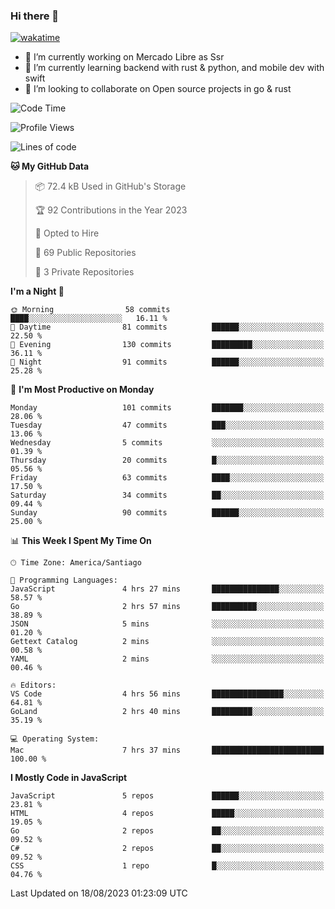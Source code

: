 ### Hi there 👋

[![wakatime](https://wakatime.com/badge/user/330beacb-fb27-4e32-bc38-f8f521bcf832.svg)](https://wakatime.com/@330beacb-fb27-4e32-bc38-f8f521bcf832)

- 🔭 I’m currently working on Mercado Libre as Ssr
- 🌱 I’m currently learning backend with rust & python, and mobile dev with swift
- 👯 I’m looking to collaborate on Open source projects in go & rust

<!--START_SECTION:waka-->
![Code Time](http://img.shields.io/badge/Code%20Time-252%20hrs%2028%20mins-blue)

![Profile Views](http://img.shields.io/badge/Profile%20Views-0-blue)

![Lines of code](https://img.shields.io/badge/From%20Hello%20World%20I%27ve%20Written-3.4%20million%20lines%20of%20code-blue)

**🐱 My GitHub Data** 

> 📦 72.4 kB Used in GitHub's Storage 
 > 
> 🏆 92 Contributions in the Year 2023
 > 
> 💼 Opted to Hire
 > 
> 📜 69 Public Repositories 
 > 
> 🔑 3 Private Repositories 
 > 
**I'm a Night 🦉** 

```text
🌞 Morning                58 commits          ████░░░░░░░░░░░░░░░░░░░░░   16.11 % 
🌆 Daytime                81 commits          ██████░░░░░░░░░░░░░░░░░░░   22.50 % 
🌃 Evening                130 commits         █████████░░░░░░░░░░░░░░░░   36.11 % 
🌙 Night                  91 commits          ██████░░░░░░░░░░░░░░░░░░░   25.28 % 
```
📅 **I'm Most Productive on Monday** 

```text
Monday                   101 commits         ███████░░░░░░░░░░░░░░░░░░   28.06 % 
Tuesday                  47 commits          ███░░░░░░░░░░░░░░░░░░░░░░   13.06 % 
Wednesday                5 commits           ░░░░░░░░░░░░░░░░░░░░░░░░░   01.39 % 
Thursday                 20 commits          █░░░░░░░░░░░░░░░░░░░░░░░░   05.56 % 
Friday                   63 commits          ████░░░░░░░░░░░░░░░░░░░░░   17.50 % 
Saturday                 34 commits          ██░░░░░░░░░░░░░░░░░░░░░░░   09.44 % 
Sunday                   90 commits          ██████░░░░░░░░░░░░░░░░░░░   25.00 % 
```


📊 **This Week I Spent My Time On** 

```text
🕑︎ Time Zone: America/Santiago

💬 Programming Languages: 
JavaScript               4 hrs 27 mins       ███████████████░░░░░░░░░░   58.57 % 
Go                       2 hrs 57 mins       ██████████░░░░░░░░░░░░░░░   38.89 % 
JSON                     5 mins              ░░░░░░░░░░░░░░░░░░░░░░░░░   01.20 % 
Gettext Catalog          2 mins              ░░░░░░░░░░░░░░░░░░░░░░░░░   00.58 % 
YAML                     2 mins              ░░░░░░░░░░░░░░░░░░░░░░░░░   00.46 % 

🔥 Editors: 
VS Code                  4 hrs 56 mins       ████████████████░░░░░░░░░   64.81 % 
GoLand                   2 hrs 40 mins       █████████░░░░░░░░░░░░░░░░   35.19 % 

💻 Operating System: 
Mac                      7 hrs 37 mins       █████████████████████████   100.00 % 
```

**I Mostly Code in JavaScript** 

```text
JavaScript               5 repos             ██████░░░░░░░░░░░░░░░░░░░   23.81 % 
HTML                     4 repos             █████░░░░░░░░░░░░░░░░░░░░   19.05 % 
Go                       2 repos             ██░░░░░░░░░░░░░░░░░░░░░░░   09.52 % 
C#                       2 repos             ██░░░░░░░░░░░░░░░░░░░░░░░   09.52 % 
CSS                      1 repo              █░░░░░░░░░░░░░░░░░░░░░░░░   04.76 % 
```




 Last Updated on 18/08/2023 01:23:09 UTC
<!--END_SECTION:waka-->
